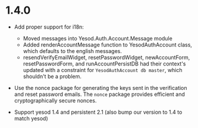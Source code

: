 # 1.4.0

* Add proper support for i18n:
    * Moved messages into Yesod.Auth.Account.Message module
    * Added renderAccountMessage function to YesodAuthAccount class, which defaults to
      the english messages.
    * resendVerifyEmailWidget, resetPasswordWidget, newAccountForm, resetPasswordForm, and
      runAccountPersistDB had their context's updated with a constraint for
      `YesodAuthAccount db master`, which shouldn't be a problem.

* Use the nonce package for generating the keys sent in the verification and reset
  password emails.  The `nonce` package provides efficient and cryptographically secure
  nonces.

* Support yesod 1.4 and persistent 2.1 (also bump our version to 1.4 to match yesod)
